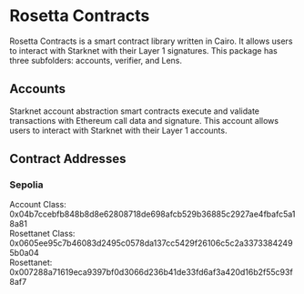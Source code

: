 # Rosetta Contracts
Rosetta Contracts is a smart contract library written in Cairo. It allows users to interact with Starknet with their Layer 1 signatures. This package has three subfolders: accounts, verifier, and Lens.

## Accounts
Starknet account abstraction smart contracts execute and validate transactions with Ethereum call data and signature. This account allows users to interact with Starknet with their Layer 1 accounts.

## Contract Addresses
### Sepolia
Account Class: 0x04b7ccebfb848b8d8e62808718de698afcb529b36885c2927ae4fbafc5a18a81    
Rosettanet Class: 0x0605ee95c7b46083d2495c0578da137cc5429f26106c5c2a33733842495b0a04      
Rosettanet: 0x007288a71619eca9397bf0d3066d236b41de33fd6af3a420d16b2f55c93f8af7    